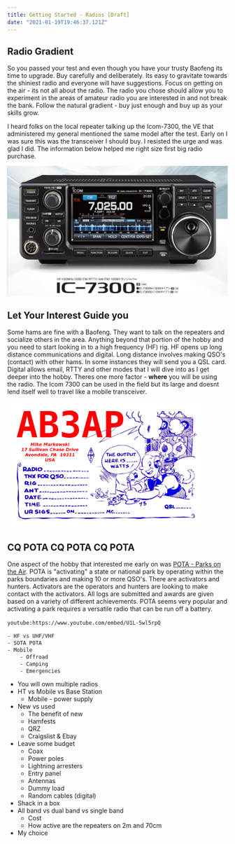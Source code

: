 ```yaml
---
title: Getting Started - Radios [Draft]
date: "2021-01-19T19:46:37.121Z"
---
```


<!-- Getting Started Series                                   
:---------------------------------------
[Get On The Air](./get-on-the-air)
[Radios](./radios)
[Antennas](./antennas)
[Operating](./operating)


--- -->

## Radio Gradient
So you passed your test and even though you have your trusty Baofeng its time to upgrade. Buy carefully and deliberately. Its easy to gravitate towards the shiniest radio and everyone will have suggestions. Focus on getting on the air - its not all about the radio. The radio you chose should allow you to experiment in the areas of amateur radio you are interested in and not break the bank. Follow the natural gradient - buy just enough and buy up as your skills grow.

I heard folks on the local repeater talking up the Icom-7300, the VE that administered my general mentioned the same model after the test. Early on I was sure this was the transceiver I should buy. I resisted the urge and was glad I did. The information below helped me right size first big radio purchase.

![Shiny!](./icom-ic-7300.jpg)

## Let Your Interest Guide you
Some hams are fine with a Baofeng. They want to talk on the repeaters and socialize others in the area. Anything beyond that portion of the hobby and you need to start looking in to a high frequency (HF) rig. HF opens up long distance communications and digital. Long distance involves making QSO's (contact) with other hams. In some instances they will send you a QSL card. Digital allows email, RTTY and other modes that I will dive into as I get deeper into the hobby. Theres one more factor - **where** you will be using the radio. The Icom 7300 can be used in the field but its large and doesnt lend itself well to travel like a mobile transceiver.

![QSL Card](./QSL.png)
## CQ POTA CQ POTA CQ POTA
One aspect of the hobby that interested me early on was [POTA - Parks on the Air](https://parksontheair.com/). POTA is "activating" a state or national park by operating within the parks boundaries and making 10 or more QSO's. There are activators and hunters. Activators are the operators and hunters are looking to make contact with the activators. All logs are submitted and awards are given based on a variety of different achievements. POTA seems very popular and activating a park requires a versatile radio that can be run off a battery.

`youtube:https://www.youtube.com/embed/U1L-5wl5rpQ`


	- HF vs UHF/VHF
	- SOTA POTA
	- Mobile
		- Offroad
		- Camping
		- Emergencies
- You will own multiple radios
- HT vs Mobile vs Base Station
	- Mobile - power supply
- New vs used
	- The benefit of new
	- Hamfests
	- QRZ
	- Craigslist & Ebay
- Leave some budget
	- Coax
	- Power poles
	- Lightning arresters
	- Entry panel
	- Antennas
	- Dummy load
	- Random cables (digital)
- Shack in a box
- All band vs dual band vs single band
	- Cost
	- How active are the repeaters on 2m and 70cm
- My choice